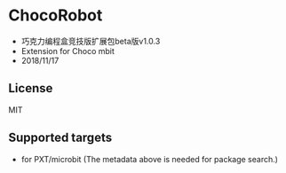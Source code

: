 # ChocoRobot
 - 巧克力编程盒竞技版扩展包beta版v1.0.3
 - Extension for Choco mbit
 - 2018/11/17    
 ## License
 MIT
 ## Supported targets
 * for PXT/microbit
(The metadata above is needed for package search.)